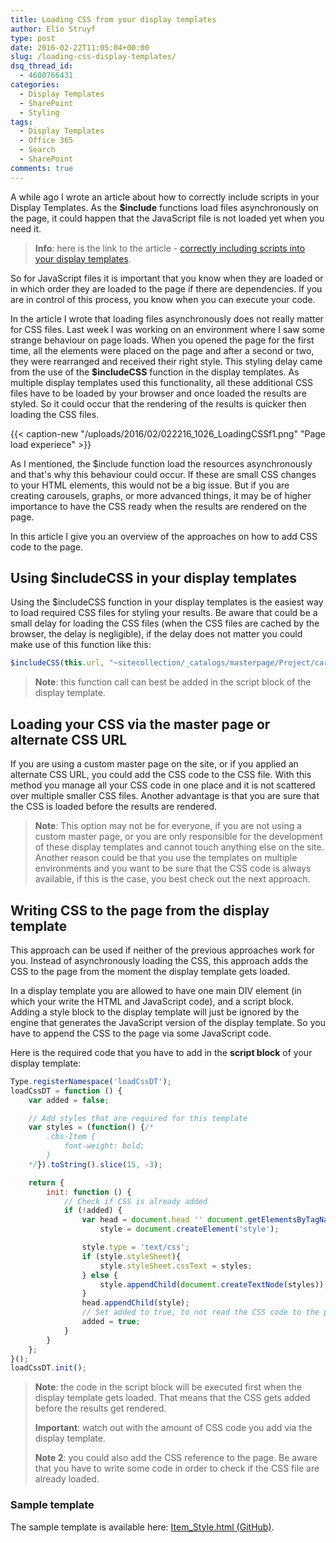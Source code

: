 ```yaml
---
title: Loading CSS from your display templates
author: Elio Struyf
type: post
date: 2016-02-22T11:05:04+00:00
slug: /loading-css-display-templates/
dsq_thread_id:
  - 4600766431
categories:
  - Display Templates
  - SharePoint
  - Styling
tags:
  - Display Templates
  - Office 365
  - Search
  - SharePoint
comments: true
---
```


A while ago I wrote an article about how to correctly include scripts in your Display Templates. As the **$include** functions load files asynchronously on the page, it could happen that the JavaScript file is not loaded yet when you need it.

> **Info**: here is the link to the article - [correctly including scripts into your display templates](https://www.eliostruyf.com/correctly-including-scripts-display-templates/).

So for JavaScript files it is important that you know when they are loaded or in which order they are loaded to the page if there are dependencies. If you are in control of this process, you know when you can execute your code.

In the article I wrote that loading files asynchronously does not really matter for CSS files. Last week I was working on an environment where I saw some strange behaviour on page loads. When you opened the page for the first time, all the elements were placed on the page and after a second or two, they were rearranged and received their right style. This styling delay came from the use of the **$includeCSS** function in the display templates. As multiple display templates used this functionality, all these additional CSS files have to be loaded by your browser and once loaded the results are styled. So it could occur that the rendering of the results is quicker then loading the CSS files.

{{< caption-new "/uploads/2016/02/022216_1026_LoadingCSSf1.png" "Page load experiece" >}}

As I mentioned, the $include function load the resources asynchronously and that's why this behaviour could occur. If these are small CSS changes to your HTML elements, this would not be a big issue. But if you are creating carousels, graphs, or more advanced things, it may be of higher importance to have the CSS ready when the results are rendered on the page.

In this article I give you an overview of the approaches on how to add CSS code to the page.

## Using $includeCSS in your display templates

Using the $includeCSS function in your display templates is the easiest way to load required CSS files for styling your results. Be aware that could be a small delay for loading the CSS files (when the CSS files are cached by the browser, the delay is negligible), if the delay does not matter you could make use of this function like this:

```javascript
$includeCSS(this.url, "~sitecollection/_catalogs/masterpage/Project/carousel.css");
```

> **Note**: this function call can best be added in the script block of the display template.

## Loading your CSS via the master page or alternate CSS URL

If you are using a custom master page on the site, or if you applied an alternate CSS URL, you could add the CSS code to the CSS file. With this method you manage all your CSS code in one place and it is not scattered over multiple smaller CSS files. Another advantage is that you are sure that the CSS is loaded before the results are rendered.

> **Note**: This option may not be for everyone, if you are not using a custom master page, or you are only responsible for the development of these display templates and cannot touch anything else on the site. Another reason could be that you use the templates on multiple environments and you want to be sure that the CSS code is always available, if this is the case, you best check out the next approach.

## Writing CSS to the page from the display template

This approach can be used if neither of the previous approaches work for you. Instead of asynchronously loading the CSS, this approach adds the CSS to the page from the moment the display template gets loaded.

In a display template you are allowed to have one main DIV element (in which your write the HTML and JavaScript code), and a script block. Adding a style block to the display template will just be ignored by the engine that generates the JavaScript version of the display template. So you have to append the CSS to the page via some JavaScript code.

Here is the required code that you have to add in the **script block** of your display template:

```javascript
Type.registerNamespace('loadCssDT');
loadCssDT = function () {
    var added = false;

    // Add styles that are required for this template
    var styles = (function() {/*
        .cbs-Item {
            font-weight: bold;
        }
    */}).toString().slice(15, -3);

    return {
        init: function () {
            // Check if CSS is already added
            if (!added) {
                var head = document.head '' document.getElementsByTagName('head')[0],
                    style = document.createElement('style');

                style.type = 'text/css';
                if (style.styleSheet){
                    style.styleSheet.cssText = styles;
                } else {
                    style.appendChild(document.createTextNode(styles));
                }
                head.appendChild(style);
                // Set added to true, to not read the CSS code to the page
                added = true;
            }
        }
    };
}();
loadCssDT.init();
```

> **Note**: the code in the script block will be executed first when the display template gets loaded. That means that the CSS gets added before the results get rendered.
>  
> **Important**: watch out with the amount of CSS code you add via the display template.
>
> **Note 2**: you could also add the CSS reference to the page. Be aware that you have to write some code in order to check if the CSS file are already loaded.

### Sample template

The sample template is available here: [Item_Style.html (GitHub)](https://github.com/estruyf/blog/blob/master/Including%20CSS%20from%20your%20display%20template/Item_Style.html).